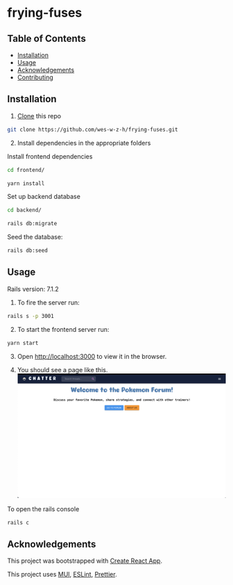 # frying-fuses

## Table of Contents

<!-- - [Roadmap](#roadmap) -->
- [Installation](#installation)
- [Usage](#usage)
- [Acknowledgements](#acknowledgements)
- [Contributing](#contributing)
<!--- [TODO](#todo) -->
<!--
## Roadmap -- completed

1. Complete backend

   1. models

   2. controllers & serializers & routes

   3. authentication

   4. assosciations

2. Complete frontend

   1. Utilise mui library

   2. Organise the file structure

   3. Check routes
-->

## Installation

1. [Clone](https://docs.github.com/en/get-started/getting-started-with-git/about-remote-repositories) this repo 

```bash
git clone https://github.com/wes-w-z-h/frying-fuses.git
```

2. Install dependencies in the appropriate folders 

Install frontend dependencies

```bash
cd frontend/
```

```bash
yarn install
```

Set up backend database

```bash
cd backend/
```

```bash
rails db:migrate
```

Seed the database:

```bash
rails db:seed
```

## Usage

Rails version: 7.1.2

1. To fire the server run:
```bash
rails s -p 3001
```

2. To start the frontend server run:

```bash
yarn start
```

3. Open [http://localhost:3000](http://localhost:3000) to view it in the browser.

4. You should see a page like this.
![Basic Page](frontend/public/images/Page.png)

To open the rails console

```bash
rails c
```

## Acknowledgements

This project was bootstrapped with [Create React App](https://github.com/facebook/create-react-app).

This project uses [MUI](https://mui.com/), [ESLint](https://eslint.org/), [Prettier](https://prettier.io/).

<!--
~~## TODO~~

~~1. [x] Create Category & Topics model/controllers/routes~~
~~2. [x] Create Posts model/controller/routes~~
~~3. [x] Working optional password~~
~~4. [x] Authentication~~
~~5. [x] Dashboard~~
~~6. [x] Render topics~~
~~7. [x] Add post functionality to frontend~~

~~### In Progress~~

~~1. [x] hooks to generate content on the page~~
~~2. [x] resize the images~~
~~3. [x] topics layout~~
~~4. [x] start posts page & components~~
~~5. [x] add validation for editing & deleting posts~~
~~6. [x] add the logout timer + countdown~~
-->
